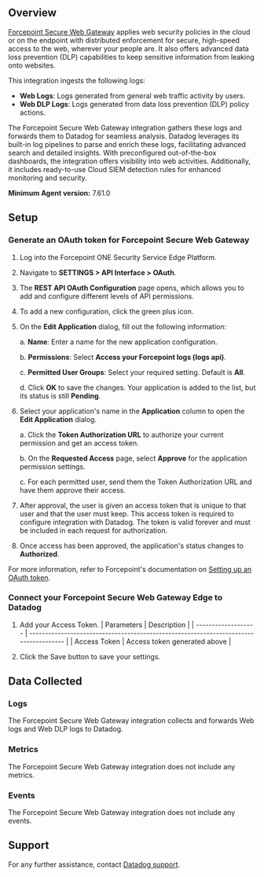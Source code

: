 ## Overview

[Forcepoint Secure Web Gateway][1] applies web security policies in the cloud or on the endpoint with distributed enforcement for secure, high-speed access to the web, wherever your people are. It also offers advanced data loss prevention (DLP) capabilities to keep sensitive information from leaking onto websites.



This integration ingests the following logs:

- **Web Logs**: Logs generated from general web traffic activity by users.
- **Web DLP Logs**: Logs generated from data loss prevention (DLP) policy actions.


The Forcepoint Secure Web Gateway integration gathers these logs and forwards them to Datadog for seamless analysis. Datadog leverages its built-in log pipelines to parse and enrich these logs, facilitating advanced search and detailed insights. With preconfigured out-of-the-box dashboards, the integration offers visibility into web activities. Additionally, it includes ready-to-use Cloud SIEM detection rules for enhanced monitoring and security.


**Minimum Agent version:** 7.61.0

## Setup

### Generate an OAuth token for Forcepoint Secure Web Gateway
1. Log into the Forcepoint ONE Security Service Edge Platform.
2. Navigate to **SETTINGS > API Interface > OAuth**.
3. The **REST API OAuth Configuration** page opens, which allows you to add and configure different levels of API permissions.
4. To add a new configuration, click the green plus icon.
5. On the **Edit Application** dialog, fill out the following information:

    a. **Name**: Enter a name for the new application configuration.

    b. **Permissions**: Select **Access your Forcepoint logs (logs api)**.

    c. **Permitted User Groups**: Select your required setting. Default is **All**.

    d. Click **OK** to save the changes. Your application is added to the list, but its status is still **Pending**.
6. Select your application's name in the **Application** column to open the **Edit Application** dialog.
    
    a. Click the **Token Authorization URL** to authorize your current permission and get an access token.
    
    b. On the **Requested Access** page, select **Approve** for the application permission settings. 
    
    c. For each permitted user, send them the Token Authorization URL and have them approve their access.
7. After approval, the user is given an access token that is unique to that user and that the user must keep. This access token is required to configure integration with Datadog. The token is valid forever and must be included in each request for authorization.
8. Once access has been approved, the application's status changes to **Authorized**.


For more information, refer to Forcepoint's documentation on [Setting up an OAuth token][2].

### Connect your Forcepoint Secure Web Gateway Edge to Datadog

1. Add your Access Token.
   | Parameters          | Description                                                                           |
   | ------------------- | ------------------------------------------------------------------------------------- |
   | Access Token       | Access token generated above                      |

2. Click the Save button to save your settings.

## Data Collected

### Logs

The Forcepoint Secure Web Gateway integration collects and forwards Web logs and Web DLP logs to Datadog. 

### Metrics

The Forcepoint Secure Web Gateway integration does not include any metrics.

### Events

The Forcepoint Secure Web Gateway integration does not include any events.

## Support

For any further assistance, contact [Datadog support][3].

[1]: https://www.forcepoint.com/product/secure-web-gateway-swg
[2]:https://help.forcepoint.com/fpone/sse_admin/prod/oxy_ex-1/deployment_guide/guid-18f77855-8dc9-436a-9fba-179f06a81066.html
[3]: https://docs.datadoghq.com/help/
